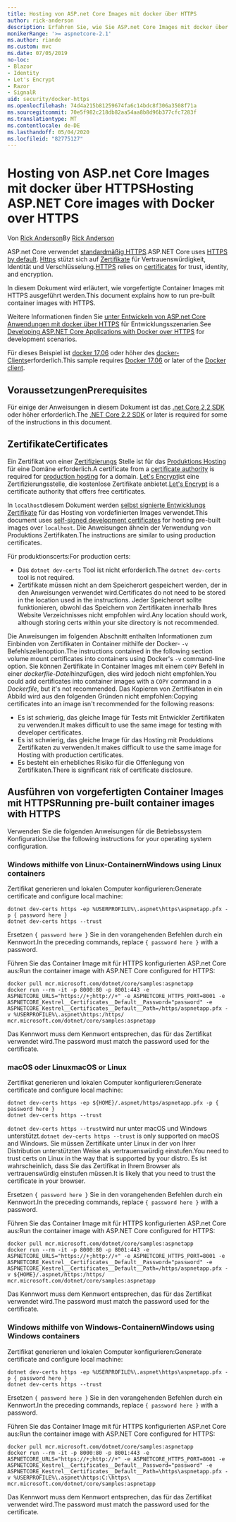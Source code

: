 ```yaml
---
title: Hosting von ASP.net Core Images mit docker über HTTPS
author: rick-anderson
description: Erfahren Sie, wie Sie ASP.net Core Images mit docker über HTTPS hosten.
monikerRange: '>= aspnetcore-2.1'
ms.author: riande
ms.custom: mvc
ms.date: 07/05/2019
no-loc:
- Blazor
- Identity
- Let's Encrypt
- Razor
- SignalR
uid: security/docker-https
ms.openlocfilehash: 74d4a215b81259674fa6c14bdc8f306a3508f71a
ms.sourcegitcommit: 70e5f982c218db82aa54aa8b8d96b377cfc7283f
ms.translationtype: MT
ms.contentlocale: de-DE
ms.lasthandoff: 05/04/2020
ms.locfileid: "82775127"
---
```

# <a name="hosting-aspnet-core-images-with-docker-over-https"></a><span data-ttu-id="6ef5a-103">Hosting von ASP.net Core Images mit docker über HTTPS</span><span class="sxs-lookup"><span data-stu-id="6ef5a-103">Hosting ASP.NET Core images with Docker over HTTPS</span></span>

<span data-ttu-id="6ef5a-104">Von [Rick Anderson](https://twitter.com/RickAndMSFT)</span><span class="sxs-lookup"><span data-stu-id="6ef5a-104">By [Rick Anderson](https://twitter.com/RickAndMSFT)</span></span>

<span data-ttu-id="6ef5a-105">ASP.net Core verwendet [standardmäßig HTTPS](/aspnet/core/security/enforcing-ssl).</span><span class="sxs-lookup"><span data-stu-id="6ef5a-105">ASP.NET Core uses [HTTPS by default](/aspnet/core/security/enforcing-ssl).</span></span> <span data-ttu-id="6ef5a-106">[Https](https://en.wikipedia.org/wiki/HTTPS) stützt sich auf [Zertifikate](https://en.wikipedia.org/wiki/Public_key_certificate) für Vertrauenswürdigkeit, Identität und Verschlüsselung.</span><span class="sxs-lookup"><span data-stu-id="6ef5a-106">[HTTPS](https://en.wikipedia.org/wiki/HTTPS) relies on [certificates](https://en.wikipedia.org/wiki/Public_key_certificate) for trust, identity, and encryption.</span></span>

<span data-ttu-id="6ef5a-107">In diesem Dokument wird erläutert, wie vorgefertigte Container Images mit HTTPS ausgeführt werden.</span><span class="sxs-lookup"><span data-stu-id="6ef5a-107">This document explains how to run pre-built container images with HTTPS.</span></span>

<span data-ttu-id="6ef5a-108">Weitere Informationen finden Sie [unter Entwickeln von ASP.net Core Anwendungen mit docker über HTTPS](https://github.com/dotnet/dotnet-docker/blob/master/samples/run-aspnetcore-https-development.md) für Entwicklungsszenarien.</span><span class="sxs-lookup"><span data-stu-id="6ef5a-108">See [Developing ASP.NET Core Applications with Docker over HTTPS](https://github.com/dotnet/dotnet-docker/blob/master/samples/run-aspnetcore-https-development.md) for development scenarios.</span></span>

<span data-ttu-id="6ef5a-109">Für dieses Beispiel ist [docker 17,06](https://docs.docker.com/release-notes/docker-ce) oder höher des [docker-Clients](https://www.docker.com/products/docker)erforderlich.</span><span class="sxs-lookup"><span data-stu-id="6ef5a-109">This sample requires [Docker 17.06](https://docs.docker.com/release-notes/docker-ce) or later of the [Docker client](https://www.docker.com/products/docker).</span></span>

## <a name="prerequisites"></a><span data-ttu-id="6ef5a-110">Voraussetzungen</span><span class="sxs-lookup"><span data-stu-id="6ef5a-110">Prerequisites</span></span>

<span data-ttu-id="6ef5a-111">Für einige der Anweisungen in diesem Dokument ist das [.net Core 2,2 SDK](https://dotnet.microsoft.com/download) oder höher erforderlich.</span><span class="sxs-lookup"><span data-stu-id="6ef5a-111">The [.NET Core 2.2 SDK](https://dotnet.microsoft.com/download) or later is required for some of the instructions in this document.</span></span>

## <a name="certificates"></a><span data-ttu-id="6ef5a-112">Zertifikate</span><span class="sxs-lookup"><span data-stu-id="6ef5a-112">Certificates</span></span>

<span data-ttu-id="6ef5a-113">Ein Zertifikat von einer [Zertifizierungs](https://wikipedia.org/wiki/Certificate_authority) Stelle ist für das [Produktions Hosting](https://blogs.msdn.microsoft.com/webdev/2017/11/29/configuring-https-in-asp-net-core-across-different-platforms/) für eine Domäne erforderlich.</span><span class="sxs-lookup"><span data-stu-id="6ef5a-113">A certificate from a [certificate authority](https://wikipedia.org/wiki/Certificate_authority) is required for [production hosting](https://blogs.msdn.microsoft.com/webdev/2017/11/29/configuring-https-in-asp-net-core-across-different-platforms/) for a domain.</span></span> <span data-ttu-id="6ef5a-114">[Let's Encrypt](https://letsencrypt.org/)ist eine Zertifizierungsstelle, die kostenlose Zertifikate anbietet.</span><span class="sxs-lookup"><span data-stu-id="6ef5a-114">[Let's Encrypt](https://letsencrypt.org/) is a certificate authority that offers free certificates.</span></span>

<span data-ttu-id="6ef5a-115">In `localhost`diesem Dokument werden [selbst signierte Entwicklungs Zertifikate](https://en.wikipedia.org/wiki/Self-signed_certificate) für das Hosting von vordefinierten Images verwendet.</span><span class="sxs-lookup"><span data-stu-id="6ef5a-115">This document uses [self-signed development certificates](https://en.wikipedia.org/wiki/Self-signed_certificate) for hosting pre-built images over `localhost`.</span></span> <span data-ttu-id="6ef5a-116">Die Anweisungen ähneln der Verwendung von Produktions Zertifikaten.</span><span class="sxs-lookup"><span data-stu-id="6ef5a-116">The instructions are similar to using production certificates.</span></span>

<span data-ttu-id="6ef5a-117">Für produktionscerts:</span><span class="sxs-lookup"><span data-stu-id="6ef5a-117">For production certs:</span></span>

* <span data-ttu-id="6ef5a-118">Das `dotnet dev-certs` Tool ist nicht erforderlich.</span><span class="sxs-lookup"><span data-stu-id="6ef5a-118">The `dotnet dev-certs` tool is not required.</span></span>
* <span data-ttu-id="6ef5a-119">Zertifikate müssen nicht an dem Speicherort gespeichert werden, der in den Anweisungen verwendet wird.</span><span class="sxs-lookup"><span data-stu-id="6ef5a-119">Certificates do not need to be stored in the location used in the instructions.</span></span> <span data-ttu-id="6ef5a-120">Jeder Speicherort sollte funktionieren, obwohl das Speichern von Zertifikaten innerhalb Ihres Website Verzeichnisses nicht empfohlen wird.</span><span class="sxs-lookup"><span data-stu-id="6ef5a-120">Any location should work, although storing certs within your site directory is not recommended.</span></span>

<span data-ttu-id="6ef5a-121">Die Anweisungen im folgenden Abschnitt enthalten Informationen zum Einbinden von Zertifikaten in Container mithilfe der Docker- `-v` Befehlszeilenoption.</span><span class="sxs-lookup"><span data-stu-id="6ef5a-121">The instructions contained in the following section volume mount certificates into containers using Docker's `-v` command-line option.</span></span> <span data-ttu-id="6ef5a-122">Sie können Zertifikate in Container Images mit einem `COPY` Befehl in einer *dockerfile-Datei*hinzufügen, dies wird jedoch nicht empfohlen.</span><span class="sxs-lookup"><span data-stu-id="6ef5a-122">You could add certificates into container images with a `COPY` command in a *Dockerfile*, but it's not recommended.</span></span> <span data-ttu-id="6ef5a-123">Das Kopieren von Zertifikaten in ein Abbild wird aus den folgenden Gründen nicht empfohlen:</span><span class="sxs-lookup"><span data-stu-id="6ef5a-123">Copying certificates into an image isn't recommended for the following reasons:</span></span>

* <span data-ttu-id="6ef5a-124">Es ist schwierig, das gleiche Image für Tests mit Entwickler Zertifikaten zu verwenden.</span><span class="sxs-lookup"><span data-stu-id="6ef5a-124">It makes difficult to use the same image for testing with developer certificates.</span></span>
* <span data-ttu-id="6ef5a-125">Es ist schwierig, das gleiche Image für das Hosting mit Produktions Zertifikaten zu verwenden.</span><span class="sxs-lookup"><span data-stu-id="6ef5a-125">It makes difficult to use the same image for Hosting with production certificates.</span></span>
* <span data-ttu-id="6ef5a-126">Es besteht ein erhebliches Risiko für die Offenlegung von Zertifikaten.</span><span class="sxs-lookup"><span data-stu-id="6ef5a-126">There is significant risk of certificate disclosure.</span></span>

## <a name="running-pre-built-container-images-with-https"></a><span data-ttu-id="6ef5a-127">Ausführen von vorgefertigten Container Images mit HTTPS</span><span class="sxs-lookup"><span data-stu-id="6ef5a-127">Running pre-built container images with HTTPS</span></span>

<span data-ttu-id="6ef5a-128">Verwenden Sie die folgenden Anweisungen für die Betriebssystem Konfiguration.</span><span class="sxs-lookup"><span data-stu-id="6ef5a-128">Use the following instructions for your operating system configuration.</span></span>

### <a name="windows-using-linux-containers"></a><span data-ttu-id="6ef5a-129">Windows mithilfe von Linux-Containern</span><span class="sxs-lookup"><span data-stu-id="6ef5a-129">Windows using Linux containers</span></span>

<span data-ttu-id="6ef5a-130">Zertifikat generieren und lokalen Computer konfigurieren:</span><span class="sxs-lookup"><span data-stu-id="6ef5a-130">Generate certificate and configure local machine:</span></span>

```dotnetcli
dotnet dev-certs https -ep %USERPROFILE%\.aspnet\https\aspnetapp.pfx -p { password here }
dotnet dev-certs https --trust
```

<span data-ttu-id="6ef5a-131">Ersetzen `{ password here }` Sie in den vorangehenden Befehlen durch ein Kennwort.</span><span class="sxs-lookup"><span data-stu-id="6ef5a-131">In the preceding commands, replace `{ password here }` with a password.</span></span>

<span data-ttu-id="6ef5a-132">Führen Sie das Container Image mit für HTTPS konfigurierten ASP.net Core aus:</span><span class="sxs-lookup"><span data-stu-id="6ef5a-132">Run the container image with ASP.NET Core configured for HTTPS:</span></span>

```console
docker pull mcr.microsoft.com/dotnet/core/samples:aspnetapp
docker run --rm -it -p 8000:80 -p 8001:443 -e ASPNETCORE_URLS="https://+;http://+" -e ASPNETCORE_HTTPS_PORT=8001 -e ASPNETCORE_Kestrel__Certificates__Default__Password="password" -e ASPNETCORE_Kestrel__Certificates__Default__Path=/https/aspnetapp.pfx -v %USERPROFILE%\.aspnet\https:/https/ mcr.microsoft.com/dotnet/core/samples:aspnetapp
```

<span data-ttu-id="6ef5a-133">Das Kennwort muss dem Kennwort entsprechen, das für das Zertifikat verwendet wird.</span><span class="sxs-lookup"><span data-stu-id="6ef5a-133">The password must match the password used for the certificate.</span></span>

### <a name="macos-or-linux"></a><span data-ttu-id="6ef5a-134">macOS oder Linux</span><span class="sxs-lookup"><span data-stu-id="6ef5a-134">macOS or Linux</span></span>

<span data-ttu-id="6ef5a-135">Zertifikat generieren und lokalen Computer konfigurieren:</span><span class="sxs-lookup"><span data-stu-id="6ef5a-135">Generate certificate and configure local machine:</span></span>

```dotnetcli
dotnet dev-certs https -ep ${HOME}/.aspnet/https/aspnetapp.pfx -p { password here }
dotnet dev-certs https --trust
```

<span data-ttu-id="6ef5a-136">`dotnet dev-certs https --trust`wird nur unter macOS und Windows unterstützt.</span><span class="sxs-lookup"><span data-stu-id="6ef5a-136">`dotnet dev-certs https --trust` is only supported on macOS and Windows.</span></span> <span data-ttu-id="6ef5a-137">Sie müssen Zertifikate unter Linux in der von Ihrer Distribution unterstützten Weise als vertrauenswürdig einstufen.</span><span class="sxs-lookup"><span data-stu-id="6ef5a-137">You need to trust certs on Linux in the way that is supported by your distro.</span></span> <span data-ttu-id="6ef5a-138">Es ist wahrscheinlich, dass Sie das Zertifikat in Ihrem Browser als vertrauenswürdig einstufen müssen.</span><span class="sxs-lookup"><span data-stu-id="6ef5a-138">It is likely that you need to trust the certificate in your browser.</span></span>

<span data-ttu-id="6ef5a-139">Ersetzen `{ password here }` Sie in den vorangehenden Befehlen durch ein Kennwort.</span><span class="sxs-lookup"><span data-stu-id="6ef5a-139">In the preceding commands, replace `{ password here }` with a password.</span></span>

<span data-ttu-id="6ef5a-140">Führen Sie das Container Image mit für HTTPS konfigurierten ASP.net Core aus:</span><span class="sxs-lookup"><span data-stu-id="6ef5a-140">Run the container image with ASP.NET Core configured for HTTPS:</span></span>

```console
docker pull mcr.microsoft.com/dotnet/core/samples:aspnetapp
docker run --rm -it -p 8000:80 -p 8001:443 -e ASPNETCORE_URLS="https://+;http://+" -e ASPNETCORE_HTTPS_PORT=8001 -e ASPNETCORE_Kestrel__Certificates__Default__Password="password" -e ASPNETCORE_Kestrel__Certificates__Default__Path=/https/aspnetapp.pfx -v ${HOME}/.aspnet/https:/https/ mcr.microsoft.com/dotnet/core/samples:aspnetapp
```

<span data-ttu-id="6ef5a-141">Das Kennwort muss dem Kennwort entsprechen, das für das Zertifikat verwendet wird.</span><span class="sxs-lookup"><span data-stu-id="6ef5a-141">The password must match the password used for the certificate.</span></span>

### <a name="windows-using-windows-containers"></a><span data-ttu-id="6ef5a-142">Windows mithilfe von Windows-Containern</span><span class="sxs-lookup"><span data-stu-id="6ef5a-142">Windows using Windows containers</span></span>

<span data-ttu-id="6ef5a-143">Zertifikat generieren und lokalen Computer konfigurieren:</span><span class="sxs-lookup"><span data-stu-id="6ef5a-143">Generate certificate and configure local machine:</span></span>

```dotnetcli
dotnet dev-certs https -ep %USERPROFILE%\.aspnet\https\aspnetapp.pfx -p { password here }
dotnet dev-certs https --trust
```

<span data-ttu-id="6ef5a-144">Ersetzen `{ password here }` Sie in den vorangehenden Befehlen durch ein Kennwort.</span><span class="sxs-lookup"><span data-stu-id="6ef5a-144">In the preceding commands, replace `{ password here }` with a password.</span></span>

<span data-ttu-id="6ef5a-145">Führen Sie das Container Image mit für HTTPS konfigurierten ASP.net Core aus:</span><span class="sxs-lookup"><span data-stu-id="6ef5a-145">Run the container image with ASP.NET Core configured for HTTPS:</span></span>

```console
docker pull mcr.microsoft.com/dotnet/core/samples:aspnetapp
docker run --rm -it -p 8000:80 -p 8001:443 -e ASPNETCORE_URLS="https://+;http://+" -e ASPNETCORE_HTTPS_PORT=8001 -e ASPNETCORE_Kestrel__Certificates__Default__Password="password" -e ASPNETCORE_Kestrel__Certificates__Default__Path=\https\aspnetapp.pfx -v %USERPROFILE%\.aspnet\https:C:\https\ mcr.microsoft.com/dotnet/core/samples:aspnetapp
```

<span data-ttu-id="6ef5a-146">Das Kennwort muss dem Kennwort entsprechen, das für das Zertifikat verwendet wird.</span><span class="sxs-lookup"><span data-stu-id="6ef5a-146">The password must match the password used for the certificate.</span></span>

